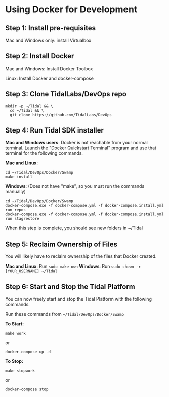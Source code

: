 Using Docker for Development
============================

Step 1: Install pre-requisites
------------------------------

Mac and Windows only: install Virtualbox

Step 2: Install Docker
----------------------

Mac and Windows: Install Docker Toolbox

Linux: Install Docker and docker-compose

Step 3: Clone TidalLabs/DevOps repo
-----------------------------------

```
mkdir -p ~/Tidal && \
  cd ~/Tidal && \
  git clone https://github.com/TidalLabs/DevOps
```

Step 4: Run Tidal SDK installer
-------------------------------

**Mac and Windows users**: Docker is not reachable from your normal terminal. 
Launch the "Docker Quickstart Terminal" program and use that terminal for the following commands.

**Mac and Linux**:
```
cd ~/Tidal/DevOps/Docker/Swamp
make install
```

**Windows**: (Does not have "make", so you must run the commands manually)
```
cd ~/Tidal/DevOps/Docker/Swamp
docker-compose.exe -f docker-compose.yml -f docker-compose.install.yml run repos
docker-compose.exe -f docker-compose.yml -f docker-compose.install.yml run stagrestore
```

When this step is complete, you should see new folders in ~/Tidal

Step 5: Reclaim Ownership of Files
----------------------------------

You will likely have to reclaim ownership of the files that Docker created.

**Mac and Linux**: Run `sudo make own`
**Windows**: Run `sudo chown -r [YOUR_USERNAME] ~/Tidal`

Step 6: Start and Stop the Tidal Platform
-----------------------------------------

You can now freely start and stop the Tidal Platform with the following commands. 

Run these commands from `~/Tidal/DevOps/Docker/Swamp`

**To Start:**

    make work

or

    docker-compose up -d

**To Stop:**

    make stopwork

or

    docker-compose stop
